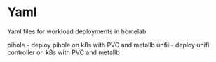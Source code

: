 # Yaml
Yaml files for workload deployments in homelab

pihole - deploy pihole on k8s with PVC and metallb 
unfii - deploy unifi controller on k8s with PVC and metallb

